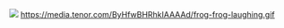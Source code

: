 ![](https://media.tenor.com/ByHfwBHRhkIAAAAd/frog-frog-laughing.gif)
https://media.tenor.com/ByHfwBHRhkIAAAAd/frog-frog-laughing.gif

